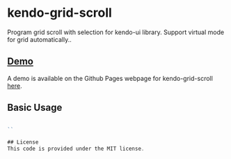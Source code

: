 kendo-grid-scroll
===============
Program grid scroll with selection for kendo-ui library. Support virtual mode for grid automatically..

## [Demo](http://northerneyes.github.io/kendo-grid-scroll/)
A demo is available on the Github Pages webpage for kendo-grid-scroll [here](http://northerneyes.github.io/kendo-grid-scroll/).

## Basic Usage


```javascript

``

## License
This code is provided under the MIT license.
